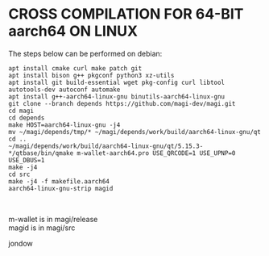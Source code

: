 CROSS COMPILATION FOR 64-BIT aarch64 ON LINUX
==============================================

The steps below can be performed on debian:

    apt install cmake curl make patch git
    apt install bison g++ pkgconf python3 xz-utils
    apt install git build-essential wget pkg-config curl libtool autotools-dev autoconf automake
    apt install g++-aarch64-linux-gnu binutils-aarch64-linux-gnu
    git clone --branch depends https://github.com/magi-dev/magi.git
    cd magi
    cd depends
    make HOST=aarch64-linux-gnu -j4
    mv ~/magi/depends/tmp/* ~/magi/depends/work/build/aarch64-linux-gnu/qt
    cd ..
    ~/magi/depends/work/build/aarch64-linux-gnu/qt/5.15.3-*/qtbase/bin/qmake m-wallet-aarch64.pro USE_QRCODE=1 USE_UPNP=0 USE_DBUS=1
    make -j4
    cd src
    make -j4 -f makefile.aarch64
    aarch64-linux-gnu-strip magid
<br/>

m-wallet is in magi/release<br/>
magid is in magi/src<br/>

jondow

